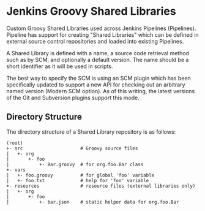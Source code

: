 # Jenkins Groovy Shared Libraries
Custom Groovy Shared Libraries used across Jenkins Pipelines (Pipelines). Pipeline has support for creating "Shared Libraries" which can be defined in external source control repositories and loaded into existing Pipelines.

A Shared Library is defined with a name, a source code retrieval method such as by SCM, and optionally a default version. The name should be a short identifier as it will be used in scripts.

The best way to specify the SCM is using an SCM plugin which has been specifically updated to support a new API for checking out an arbitrary named version (Modern SCM option). As of this writing, the latest versions of the Git and Subversion plugins support this mode.

## Directory Structure
The directory structure of a Shared Library repository is as follows:
```
(root)
+- src                     # Groovy source files
|   +- org
|       +- foo
|           +- Bar.groovy  # for org.foo.Bar class
+- vars
|   +- foo.groovy          # for global 'foo' variable
|   +- foo.txt             # help for 'foo' variable
+- resources               # resource files (external libraries only)
|   +- org
|       +- foo
|           +- bar.json    # static helper data for org.foo.Bar
```
